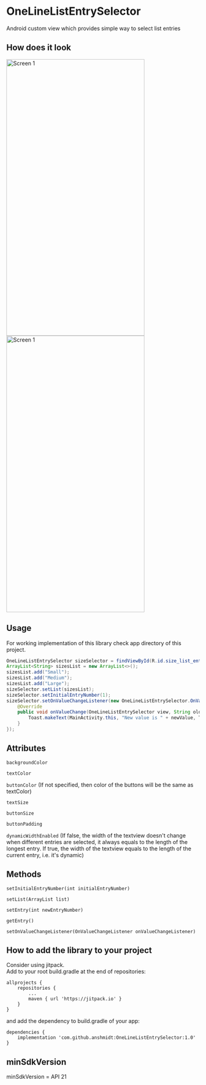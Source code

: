 # OneLineListEntrySelector
Android custom view which provides simple way to select list entries

## How does it look

<img src="https://user-images.githubusercontent.com/12444628/47957595-0bd9a180-dfca-11e8-8c7b-f2f690395483.png" alt="Screen 1" width="360" height="720"/>

<img src="https://user-images.githubusercontent.com/12444628/47957642-e731f980-dfca-11e8-9d7c-7b303abc828f.gif" alt="Screen 1" width="360" height="720"/>

## Usage
For working implementation of this library check app directory of this project.
   
```java
OneLineListEntrySelector sizeSelector = findViewById(R.id.size_list_entry_selector);
ArrayList<String> sizesList = new ArrayList<>();
sizesList.add("Small");
sizesList.add("Medium");
sizesList.add("Large");
sizeSelector.setList(sizesList);
sizeSelector.setInitialEntryNumber(1);
sizeSelector.setOnValueChangeListener(new OneLineListEntrySelector.OnValueChangeListener() {
    @Override
    public void onValueChange(OneLineListEntrySelector view, String oldValue, String newValue) {
        Toast.makeText(MainActivity.this, "New value is " + newValue, Toast.LENGTH_SHORT).show();
    }
});
```
    
## Attributes

`backgroundColor`

`textColor`

`buttonColor` (If not specified, then color of the buttons will be the same as textColor)

`textSize`

`buttonSize`

`buttonPadding`

`dynamicWidthEnabled` (If false, the width of the textview doesn't change when different entries are selected, 
it always equals to the length of the longest entry. If true, the width of the textview equals to the length of 
the current entry, i.e. it's dynamic)


## Methods

`setInitialEntryNumber(int initialEntryNumber)`

`setList(ArrayList list)`

`setEntry(int newEntryNumber)`

`getEntry()`

`setOnValueChangeListener(OnValueChangeListener onValueChangeListener)`


## How to add the library to your project
Consider using jitpack. <br/>
Add to your root build.gradle at the end of repositories:
```
allprojects {
    repositories {
        ...
        maven { url 'https://jitpack.io' }
    }
}
```
and add the dependency to build.gradle of your app:
```
dependencies {
    implementation 'com.github.anshmidt:OneLineListEntrySelector:1.0'
}
```


## minSdkVersion
minSdkVersion = API 21



